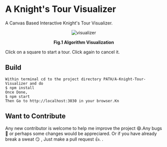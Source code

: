 # A Knight's Tour Visualizer
A Canvas Based Interactive Knight's Tour Visualizer.

<div align="center">
    <img src="https://user-images.githubusercontent.com/28384412/82745588-dbbc4400-9da3-11ea-9f2e-1ecb5074969e.gif" alt="visualizer"/>
    <p align="center"><strong>Fig.1 Algorithm Visualization</strong></p>
</div>


Click on a square to start a tour. Click again to cancel it.

## Build
```
Within terminal cd to the project directory PATH/A-Knight-Tour-Visualizer and do
$ npm install
Once Done,
$ npm start
Then Go to http://localhost:3030 in your browser.Kn
```
## Want to Contribute 
Any new contributor is welcome to help me improve the project :smile:.Any bugs :bug:  or perhaps some changes would be appreciared.
Or if you have already break a sweat :smirk: , Just make a pull request :thumbsup:.
.

